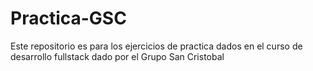 # Practica-GSC
Este repositorio es para los ejercicios de practica dados en el curso de desarrollo fullstack dado por el Grupo San Cristobal 
